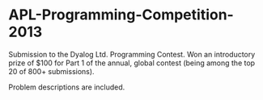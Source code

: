APL-Programming-Competition-2013
================================

Submission to the Dyalog Ltd. Programming Contest. Won an introductory prize of $100 for Part 1 of the annual, global contest (being among the top 20 of 800+ submissions).

Problem descriptions are included.

<script src="https://gist.github.com/chrzhang/7997242.js"></script>
